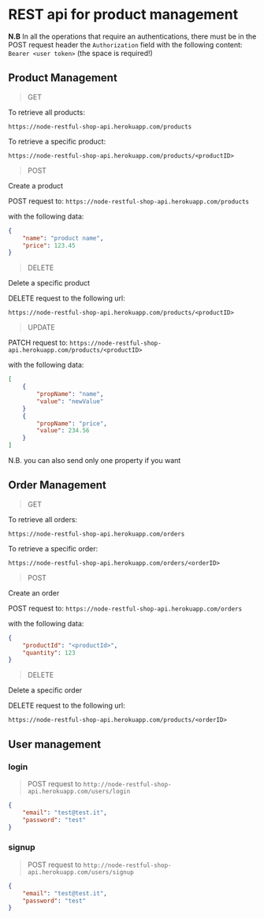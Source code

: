 # REST api for product management

**N.B** In all the operations that require an authentications, there must be in the POST request header the `Authorization` field with the following content: ```Bearer <user token>``` (the space is required!)

## Product Management
> GET 

To retrieve all products: 

``` url
https://node-restful-shop-api.herokuapp.com/products
```
To retrieve a specific product: 

``` url
https://node-restful-shop-api.herokuapp.com/products/<productID>
```

> POST

Create a product 

POST request to: `https://node-restful-shop-api.herokuapp.com/products`

with the following data: 
```json
{
    "name": "product name",
    "price": 123.45
}
```

> DELETE

Delete a specific product 

DELETE request to the following url:

``` url
https://node-restful-shop-api.herokuapp.com/products/<productID>
```

> UPDATE

PATCH request to: `https://node-restful-shop-api.herokuapp.com/products/<productID>`

with the following data: 
```json
[
    {
        "propName": "name",
        "value": "newValue"
    }
    {
        "propName": "price",
        "value": 234.56
    }
]

```
N.B. you can also send only one property if you want

## Order Management

> GET 

To retrieve all orders: 

``` url
https://node-restful-shop-api.herokuapp.com/orders
```
To retrieve a specific order: 

``` url
https://node-restful-shop-api.herokuapp.com/orders/<orderID>
```

> POST

Create an order 

POST request to: `https://node-restful-shop-api.herokuapp.com/orders`

with the following data: 
```json
{
    "productId": "<productId>",
    "quantity": 123
}
```

> DELETE

Delete a specific order 

DELETE request to the following url:

``` url
https://node-restful-shop-api.herokuapp.com/products/<orderID>
```


## User management

### login
> POST
request to `http://node-restful-shop-api.herokuapp.com/users/login`

```json
{
	"email": "test@test.it",
	"password": "test"
}
```

### signup
> POST
request to `http://node-restful-shop-api.herokuapp.com/users/signup`

```json
{
	"email": "test@test.it",
	"password": "test"
}
```